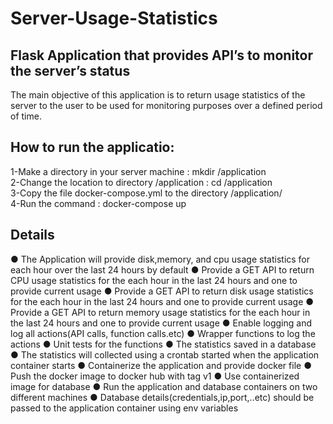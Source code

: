 # Server-Usage-Statistics

## Flask Application that provides API’s to monitor the server’s status
The main objective of this application is to return usage statistics of the server to the user to be
used for monitoring purposes over a defined period of time.

## How to run the applicatio:
1-Make a directory in your server machine : mkdir /application   
2-Change the location to directory /application : cd /application   
3-Copy the file docker-compose.yml to the directory /application/   
4-Run the command : docker-compose up  

## Details

● The Application will provide disk,memory, and cpu usage statistics for each hour over the last
24 hours by default
● Provide a GET API to return CPU usage statistics for the each hour in the last 24 hours
and one to provide current usage
● Provide a GET API to return disk usage statistics for the each hour in the last 24 hours
and one to provide current usage
● Provide a GET API to return memory usage statistics for the each hour in the last 24
hours and one to provide current usage
● Enable logging and log all actions(API calls, function calls.etc)
● Wrapper functions to log the actions
● Unit tests for the functions
● The statistics saved in a database
● The statistics will collected using a crontab started when the application container starts
● Containerize the application and provide docker file
● Push the docker image to docker hub with tag v1
● Use containerized image for database
● Run the application and database containers on two different machines
● Database details(credentials,ip,port,..etc) should be passed to the application container
using env variables


  
